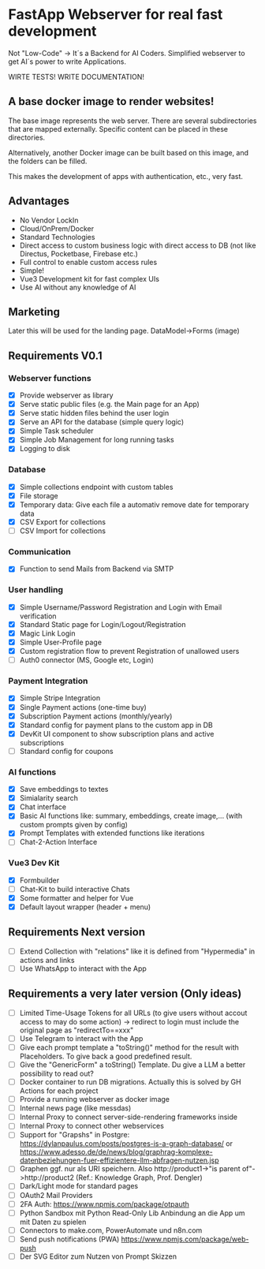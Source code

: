 # FastApp Webserver for real fast development

Not "Low-Code" -> It´s a Backend for AI Coders.
Simplified webserver to get AI´s power to write Applications.

WIRTE TESTS!
WRITE DOCUMENTATION!

## A base docker image to render websites!

The base image represents the web server.
There are several subdirectories that are mapped externally.
Specific content can be placed in these directories.

Alternatively, another Docker image can be built based on this image, and the folders can be filled.

This makes the development of apps with authentication, etc., very fast.

## Advantages

- No Vendor LockIn
- Cloud/OnPrem/Docker
- Standard Technologies
- Direct access to custom business logic with direct access to DB (not like Directus, Pocketbase, Firebase etc.)
- Full control to enable custom access rules
- Simple!
- Vue3 Development kit for fast complex UIs
- Use AI without any knowledge of AI

## Marketing

Later this will be used for the landing page.
DataModel->Forms (image)

## Requirements V0.1

### Webserver functions

- [x] Provide webserver as library
- [x] Serve static public files (e.g. the Main page for an App)
- [x] Serve static hidden files behind the user login
- [x] Serve an API for the database (simple query logic)
- [x] Simple Task scheduler
- [x] Simple Job Management for long running tasks
- [x] Logging to disk

### Database

- [x] Simple collections endpoint with custom tables
- [x] File storage
- [x] Temporary data: Give each file a automativ remove date for temporary data
- [x] CSV Export for collections
- [ ] CSV Import for collections

### Communication

- [x] Function to send Mails from Backend via SMTP

### User handling

- [x] Simple Username/Password Registration and Login with Email verification
- [x] Standard Static page for Login/Logout/Registration
- [x] Magic Link Login
- [x] Simple User-Profile page
- [x] Custom registration flow to prevent Registration of unallowed users
- [ ] Auth0 connector (MS, Google etc, Login)

### Payment Integration

- [x] Simple Stripe Integration
- [x] Single Payment actions (one-time buy)
- [x] Subscription Payment actions (monthly/yearly)
- [x] Standard config for payment plans to the custom app in DB
- [x] DevKit UI component to show subscription plans and active subscriptions
- [ ] Standard config for coupons

### AI functions

- [x] Save embeddings to textes
- [x] Simialarity search
- [x] Chat interface
- [x] Basic AI functions like: summary, embeddings, create image,... (with custom prompts given by config)
- [x] Prompt Templates with extended functions like iterations
- [ ] Chat-2-Action Interface

### Vue3 Dev Kit

- [x] Formbuilder
- [ ] Chat-Kit to build interactive Chats
- [x] Some formatter and helper for Vue
- [x] Default layout wrapper (header + menu)

## Requirements Next version

- [ ] Extend Collection with "relations" like it is defined from "Hypermedia" in actions and links
- [ ] Use WhatsApp to interact with the App

## Requirements a very later version (Only ideas)

- [ ] Limited Time-Usage Tokens for all URLs (to give users without accout access to may do some action) -> redirect to login must include the original page as "redirectTo==xxx"
- [ ] Use Telegram to interact with the App
- [ ] Give each prompt template a "toString()" method for the result with Placeholders. To give back a good predefined result.
- [ ] Give the "GenericForm" a toString() Template. Du give a LLM a better possibility to read out?
- [ ] Docker container to run DB migrations. Actually this is solved by GH Actions for each project
- [ ] Provide a running webserver as docker image
- [ ] Internal news page (like messdas)
- [ ] Internal Proxy to connect server-side-rendering frameworks inside
- [ ] Internal Proxy to connect other webservices
- [ ] Support for "Grapshs" in Postgre: https://dylanpaulus.com/posts/postgres-is-a-graph-database/ or https://www.adesso.de/de/news/blog/graphrag-komplexe-datenbeziehungen-fuer-effizientere-llm-abfragen-nutzen.jsp
- [ ] Graphen ggf. nur als URI speichern. Also http://product1->"is parent of"->http://product2 (Ref.: Knowledge Graph, Prof. Dengler)
- [ ] Dark/Light mode for standard pages
- [ ] OAuth2 Mail Providers
- [ ] 2FA Auth: https://www.npmjs.com/package/otpauth
- [ ] Python Sandbox mit Python Read-Only Lib Anbindung an die App um mit Daten zu spielen
- [ ] Connectors to make.com, PowerAutomate und n8n.com
- [ ] Send push notifications (PWA) https://www.npmjs.com/package/web-push
- [ ] Der SVG Editor zum Nutzen von Prompt Skizzen
